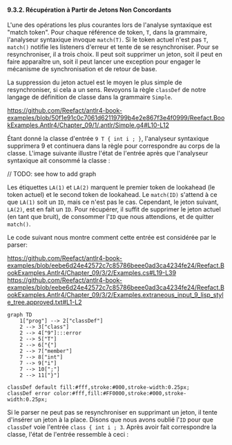 #### 9.3.2. Récupération à Partir de Jetons Non Concordants

L'une des opérations les plus courantes lors de l'analyse syntaxique est "match token". Pour chaque référence de token, `T`, dans la grammaire, l'analyseur syntaxique invoque `match(T)`. Si le token actuel n'est pas `T`, `match()` notifie les listeners d'erreur et tente de se resynchroniser. Pour se resynchroniser, il a trois choix. Il peut soit supprimer un jeton, soit il peut en faire apparaître un, soit il peut lancer une exception pour engager le mécanisme de synchronisation et de retour de base.

La suppression du jeton actuel est le moyen le plus simple de resynchroniser, si cela a un sens. Revoyons la règle `classDef` de notre langage de définition de classe dans la grammaire `Simple`.

https://github.com/Reefact/antlr4-book-examples/blob/50f1e91c0c7061d62119799b4e2e867f3e4f0999/Reefact.BookExamples.Antlr4/Chapter_09/1/.antlr/Simple.g4#L10-L12

Étant donné la classe d'entrée `9 T { int i ; }`, l'analyseur syntaxique supprimera 9 et continuera dans la règle pour correspondre au corps de la classe. L'image suivante illustre l'état de l'entrée après que l'analyseur syntaxique ait consommé la classe :

// TODO: see how to add graph

Les étiquettes `LA(1)` et `LA(2)` marquent le premier token de lookahead (le token actuel) et le second token de lookahead. Le `match(ID)` s'attend à ce que `LA(1)` soit un `ID`, mais ce n'est pas le cas. Cependant, le jeton suivant, `LA(2)`, est en fait un `ID`. Pour récupérer, il suffit de supprimer le jeton actuel (en tant que bruit), de consommer l'`ID` que nous attendions, et de quitter `match()`.

Le code suivant nous montre comment cette entrée est considérée par le parser:

https://github.com/Reefact/antlr4-book-examples/blob/eebe6d24e42572c7c85786beee0ad3ca4234fe24/Reefact.BookExamples.Antlr4/Chapter_09/3/2/Examples.cs#L19-L39
https://github.com/Reefact/antlr4-book-examples/blob/eebe6d24e42572c7c85786beee0ad3ca4234fe24/Reefact.BookExamples.Antlr4/Chapter_09/3/2/Examples.extraneous_input_9_lisp_style_tree.approved.txt#L1-L2
```mermaid
graph TD
	1["prog"] --> 2["classDef"]
	2 --> 3["class"]
	2 --> 4["9"]:::error
	2 --> 5["T"]
	2 --> 6["{"]
	2 --> 7["member"]
	7 --> 8["int"]
	7 --> 9["i"]
	7 --> 10[";"]
	2 --> 11["}"]

classDef default fill:#fff,stroke:#000,stroke-width:0.25px;
classDef error color:#fff,fill:#FF0000,stroke:#000,stroke-width:0.25px;
```

Si le parser ne peut pas se resynchroniser en supprimant un jeton, il tente d'insérer un jeton à la place. Disons que nous avons oublié l'`ID` pour que `classDef` voie l'entrée `class { int i ; 3`. Après avoir fait correspondre la classe, l'état de l'entrée ressemble à ceci :
